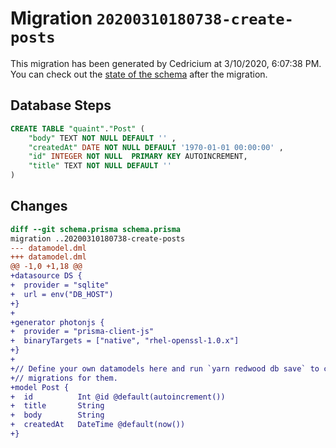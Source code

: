 # Migration `20200310180738-create-posts`

This migration has been generated by Cedricium at 3/10/2020, 6:07:38 PM.
You can check out the [state of the schema](./schema.prisma) after the migration.

## Database Steps

```sql
CREATE TABLE "quaint"."Post" (
    "body" TEXT NOT NULL DEFAULT '' ,
    "createdAt" DATE NOT NULL DEFAULT '1970-01-01 00:00:00' ,
    "id" INTEGER NOT NULL  PRIMARY KEY AUTOINCREMENT,
    "title" TEXT NOT NULL DEFAULT '' 
) 
```

## Changes

```diff
diff --git schema.prisma schema.prisma
migration ..20200310180738-create-posts
--- datamodel.dml
+++ datamodel.dml
@@ -1,0 +1,18 @@
+datasource DS {
+  provider = "sqlite"
+  url = env("DB_HOST")
+}
+
+generator photonjs {
+  provider = "prisma-client-js"
+  binaryTargets = ["native", "rhel-openssl-1.0.x"]
+}
+
+// Define your own datamodels here and run `yarn redwood db save` to create
+// migrations for them.
+model Post {
+  id          Int @id @default(autoincrement())
+  title       String
+  body        String
+  createdAt   DateTime @default(now())
+}
```


